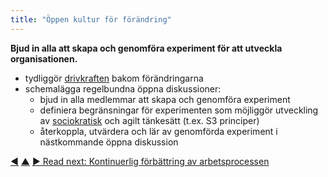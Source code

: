 ```yaml
---
title: "Öppen kultur för förändring"
---
```



<strong>Bjud in alla att skapa och genomföra experiment för att utveckla organisationen.</strong>

- tydliggör <a href="#" class="tooltip" title="Organizational Driver: A driver is a person’s or a group&#x27;s motive for responding to a specific situation. A driver is considered an **organizational driver** if responding to it would help the organization generate value, eliminate waste or avoid unintended consequences.">drivkraften</a> bakom förändringarna
- schemalägga regelbundna öppna diskussioner: 
    - bjud in alla medlemmar att skapa och genomföra experiment
    - definiera begränsningar för experimenten som möjliggör utveckling av <a href="#" class="tooltip" title="Sociocracy: An approach for organizing together where people affected by decisions can influence them on the basis of reasons to do so.">sociokratisk</a> och agilt tänkesätt (t.ex. S3 principer)
    - återkoppla, utvärdera och lär av genomförda experiment i nästkommande öppna diskussion

<div class="bottom-nav">
<a href="invite-change.html" title="Back to: Bjud in till förändring">◀</a> <a href="bringing-in-s3.html" title="Up: Bringing in S3">▲</a> <a href="continuous-improvement-of-work-process.html" title="Read next: Kontinuerlig förbättring av arbetsprocessen">▶ Read next: Kontinuerlig förbättring av arbetsprocessen</a>
</div>


<script type="text/javascript">
Mousetrap.bind('g n', function() {
    window.location.href = 'continuous-improvement-of-work-process.html';
    return false;
});
</script>

